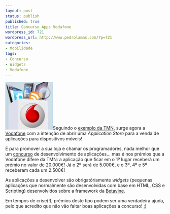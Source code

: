 ```yaml
---
layout: post
status: publish
published: true
title: Concurso Apps Vodafone
wordpress_id: 721
wordpress_url: http://www.pedrolamas.com/?p=721
categories:
- Mobilidade
tags:
- Concurso
- Widgets
- Vodafone
---
```

[![Concurso Apps Vodafone](/wp-content/uploads/2009/05/concurso-apps-vodafone.jpg "Concurso Apps Vodafone")](http://www.vodafone.pt/main/Particulares/Servicos/concursoapps.htm)Seguindo o [exemplo da TMN](/2009/03/24/tmn-appstore/), surge agora a [Vodafone](http://www.vodafone.pt) com a intenção de abrir uma *Application Store* para a venda de aplicações para dispositivos móveis!

E para promover a sua loja e chamar os programadores, nada melhor que um [concurso](http://www.vodafone.pt/main/Particulares/Servicos/concursoapps.htm) de desenvolvimento de aplicações... mas é nos prémios que a Vodafone difere da TMN: a aplicação que ficar em o 1º lugar receberá um prémio no valor de 20.000€! Já o 2º será de 5.000€, e o 3º, 4º e 5º receberam cada um 2.500€!

As aplicações a desenvolver são obrigatóriamente *widgets* (pequenas aplicações que normalmente são desenvolvidas com base em HTML, CSS e Scripting) desenvolvidos sobre a framework da [Betavine](http://www.betavine.net/bvportal/web/guest/widgetzone).

Em tempos de crise(!), prémios deste tipo podem ser uma verdadeira ajuda, pelo que acredito que não vão faltar boas aplicações a concurso! ;)
